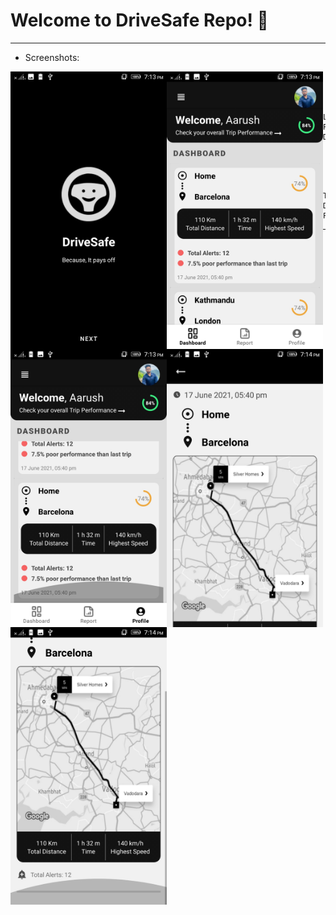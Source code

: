 # Welcome to DriveSafe Repo! 👋 

---

- Screenshots:

<img align="left" alt="Landing Page" width="250px" src="./img/landing_page.jpeg" />
<img align="left" alt="Dashboard" width="250px" src="./img/dashboard.jpeg" />
<img align="left" alt="Dashboard 2" width="250px" src="./img/dashboard2.jpeg" />

<br /><br />

                    Landing Page                    Dashboard
                    
<br /><br />


<img align="left" alt="Trip Detail Page" width="250px" src="./img/trip_detail_page.jpeg" />
<img align="left" alt="Trip Detail Page 2" width="250px" src="./img/trip_detail_page2.jpeg" />

                                                    Trip Detail Page


---
